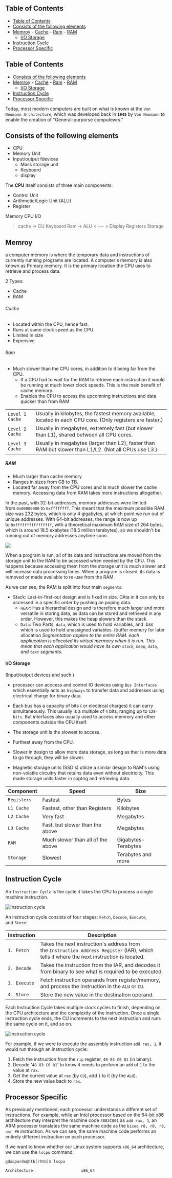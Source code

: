 ## Table of Contents

  - [Table of Contents](#Table\of\Contents)
  - [Consists of the following elements](#Consists\of\the\following\elements)
  - [Memroy](#Memroy)
          - [Cache](#Cache)
          - [Ram](#Ram)
        - [RAM](#RAM)
      - [I/O Storage](#I/O\Storage)
  - [Instruction Cycle](#Instruction\Cycle)
  - [Processor Specific](#Processor\Specific)

## Table of Contents

  - [Consists of the following elements](#Consists\of\the\following\elements)
  - [Memroy](#Memroy)
          - [Cache](#Cache)
          - [Ram](#Ram)
        - [RAM](#RAM)
      - [I/O Storage](#I/O\Storage)
  - [Instruction Cycle](#Instruction\Cycle)
  - [Processor Specific](#Processor\Specific)

Today, most modern computers are built on what is known at the `Von Neumann Architecture`, which was developed back in **`1945`** by `Von Neumann` to enable the creation of "General-purporse computewrs."

## Consists of the following elements
- CPU
- Memory Unit
- Input/output fdevices
	- Mass storage unit
	- Keyboard
	- display

The **CPU** itself consists of three main components:
- Control Unit
- Arithmetic/Logic Unit (ALU)
- Register

Memory    CPU           I/O
>cache -> CU          Keyboard
> Ram  -> ALU < --- > Display
>        Registers    Storage

## Memroy
a computer memory is where the temporary data and instructions of currently running programs are located. A computer's memory is also known as Primary memory. It is the primary lcoation the CPU uses to retrieve and process data.

2 Types:
- Cache
- RAM


###### Cache
- Located within the CPU, hence fast.
- Runs at same clock speed as the CPU.
- Limited in size
- Expensive



###### Ram
- Much slower than the CPU cores, in addition to it being far from the CPU.
	- If a CPU had to wait for the RAM to retrieve each instruction it would be running at much lower clock speeds. This is the main benefit of cache memory. 
	- Enables the CPU to access the upcomning instructions and data quicker than from RAM

|   |   |
|---|---|
|`Level 1 Cache`|Usually in kilobytes, the fastest memory available, located in each CPU core. (Only registers are faster.)|
|`Level 2 Cache`|Usually in megabytes, extremely fast (but slower than L1), shared between all CPU cores.|
|`Level 3 Cache`|Usually in megabytes (larger than L2), faster than RAM but slower than L1/L2. (Not all CPUs use L3.)|

##### RAM
- Much larger than cache memory
- Ranges in sizes from GB to TB.
- Located far away from the CPU cores and is much slower the cache memory. Accessing data from RAM takes more instructions altogether.


In the past, with 32-bit addresses, memory addresses were limited from `0x00000000` to `0xffffffff`. This meant that the maximum possible RAM size was 232 bytes, which is only 4 gigabytes, at which point we run out of unique addresses. With 64-bit addresses, the range is now up to `0xffffffffffffffff`, with a theoretical maximum RAM size of 264 bytes, which is around 18.5 exabytes (18.5 million terabytes), so we shouldn't be running out of memory addresses anytime soon.

![](https://academy.hackthebox.com/storage/modules/85/memory_structure.jpg)

When a program is run, all of its data and instructions are moved from the storage unit to the RAM to be accessed when needed by the CPU. This happens because accessing them from the storage unit is much slower and will increase data processing times. When a program is closed, its data is removed or made available to re-use from the RAM.

As we can see, the RAM is split into four main `segments`:
- Stack: Last-in-first-out design and is fixed in size. DAta in it can only be accessed in a specific order by pushing an poping data.
	- `HEAP`: Has a hierarchal design and is therefore much larger and more versatile in storing data, as data can be stored and retrieved in any order. However, this makes the heap slowers than the stack.
	- `Data`: Two Parts, `data`, which is used to hold variables, and .bss which is used to hold unassigned variables. (buffer memory for later allocation
*Segmentation applies to the entire RAM. each appliucation is allocated its virtual mermory when it is run. This mean that each application would have its own `stack`, `heap`, `data`, and `text` segments.*


#### I/O Storage
(Input/output devices and such.)
- processor can acccess and control IO devices using `Bus Interfaces` which essentially acts as `highways` to transfer data and addresses using electrical charge for binary data.

- Each bus has a capacity of bits ( or electircal charges) it can carry simultaneously. This usually is a multiple of  `4` bits, ranging up to `128-bits`. But interfaces also usually used to access memrory and other components outside the CPU itself. 


- The storage unit is the slowest to access.
- Furthest away from the CPU.
- Slower in design to allow more data storage, as long as ther is more data to go through, they will be slower.

- Magnetic storage units (SSD's) utilize a similar design to RAM's using non-volatile circuitry that retains data even without electricity. This made storage units faster in soptrig and retrieving data.

|Component|Speed|Size|
|---|---|---|
|`Registers`|Fastest|Bytes|
|`L1 Cache`|Fastest, other than Registers|Kilobytes|
|`L2 Cache`|Very fast|Megabytes|
|`L3 Cache`|Fast, but slower than the above|Megabytes|
|`RAM`|Much slower than all of the above|Gigabytes-Terabytes|
|`Storage`|Slowest|Terabytes and more|

## Instruction Cycle

An `Instruction Cycle` is the cycle it takes the CPU to process a single machine instruction.

![instruction cycle](https://academy.hackthebox.com/storage/modules/85/assembly_instruction_cycle.jpg)

An instruction cycle consists of four stages: `Fetch`, `Decode`, `Execute`, and `Store`:

|**Instruction**|**Description**|
|---|---|
|`1. Fetch`|Takes the next instruction's address from the `Instruction Address Register` (IAR), which tells it where the next instruction is located.|
|`2. Decode`|Takes the instruction from the IAR, and decodes it from binary to see what is required to be executed.|
|`3. Execute`|Fetch instruction operands from register/memory, and process the instruction in the `ALU` or `CU`.|
|`4. Store`|Store the new value in the destination operand.|


Each Instruction Cycle takes multiple clock cycles to finish, depending on the CPU architecture and the complexity of the instruction. Once a single instruction cycle ends, the CU increments to the next instruction and runs the same cycle on it, and so on.

![instruction cycle](https://academy.hackthebox.com/storage/modules/85/assembly_clock_cycle_1.jpg)

For example, if we were to execute the assembly instruction `add rax, 1`, it would run through an instruction cycle:

1. Fetch the instruction from the `rip` register, `48 83 C0 01` (in binary).
2. Decode '`48 83 C0 01`' to know it needs to perform an `add` of `1` to the value at `rax`.
3. Get the current value at `rax` (by `CU`), add `1` to it (by the `ALU`).
4. Store the new value back to `rax`.

## Processor Specific

As previously mentioned, each processor understands a different set of instructions. For example, while an Intel processor based on the 64-bit x86 architecture may interpret the machine code `4883C001` as `add rax, 1`, an ARM processor translates the same machine code as the `biceq r8, r0, r8, asr #6` instruction. As we can see, the same machine code performs an entirely different instruction on each processor.




If we want to know whether our Linux system supports `x86_64` architecture, we can use the `lscpu` command:

```shell-session
gdxqpardo@htb[/htb]$ lscpu

Architecture:                    x86_64
```















